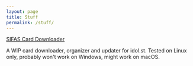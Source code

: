 ```yaml
---
layout: page
title: Stuff
permalink: /stuff/
---
```


[SIFAS Card Downloader](https://www.github.com/demonicsavage/sifas_card_downloader)

A WIP card downloader, organizer and updater for idol.st. Tested on Linux only, probably won't work on Windows, might work on macOS.
